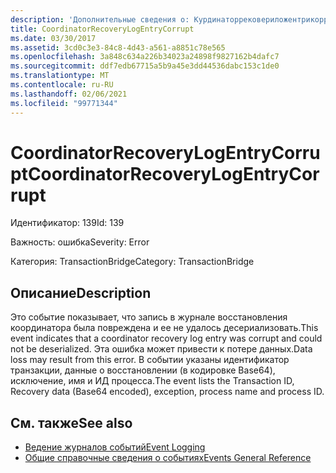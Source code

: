 ```yaml
---
description: 'Дополнительные сведения о: Курдинаторрековериложентрикоррупт'
title: CoordinatorRecoveryLogEntryCorrupt
ms.date: 03/30/2017
ms.assetid: 3cd0c3e3-84c8-4d43-a561-a8851c78e565
ms.openlocfilehash: 3a848c634a226b34023a24898f9827162b4dafc7
ms.sourcegitcommit: ddf7edb67715a5b9a45e3dd44536dabc153c1de0
ms.translationtype: MT
ms.contentlocale: ru-RU
ms.lasthandoff: 02/06/2021
ms.locfileid: "99771344"
---
```

# <a name="coordinatorrecoverylogentrycorrupt"></a><span data-ttu-id="14dfb-103">CoordinatorRecoveryLogEntryCorrupt</span><span class="sxs-lookup"><span data-stu-id="14dfb-103">CoordinatorRecoveryLogEntryCorrupt</span></span>

<span data-ttu-id="14dfb-104">Идентификатор: 139</span><span class="sxs-lookup"><span data-stu-id="14dfb-104">Id: 139</span></span>  
  
 <span data-ttu-id="14dfb-105">Важность: ошибка</span><span class="sxs-lookup"><span data-stu-id="14dfb-105">Severity: Error</span></span>  
  
 <span data-ttu-id="14dfb-106">Категория: TransactionBridge</span><span class="sxs-lookup"><span data-stu-id="14dfb-106">Category: TransactionBridge</span></span>  
  
## <a name="description"></a><span data-ttu-id="14dfb-107">Описание</span><span class="sxs-lookup"><span data-stu-id="14dfb-107">Description</span></span>  

 <span data-ttu-id="14dfb-108">Это событие показывает, что запись в журнале восстановления координатора была повреждена и ее не удалось десериализовать.</span><span class="sxs-lookup"><span data-stu-id="14dfb-108">This event indicates that a  coordinator recovery log entry was corrupt and could not be deserialized.</span></span> <span data-ttu-id="14dfb-109">Эта ошибка может привести к потере данных.</span><span class="sxs-lookup"><span data-stu-id="14dfb-109">Data loss may result from this error.</span></span> <span data-ttu-id="14dfb-110">В событии указаны идентификатор транзакции, данные о восстановлении (в кодировке Base64), исключение, имя и ИД процесса.</span><span class="sxs-lookup"><span data-stu-id="14dfb-110">The event lists the Transaction ID, Recovery data (Base64 encoded), exception, process name and process ID.</span></span>  
  
## <a name="see-also"></a><span data-ttu-id="14dfb-111">См. также</span><span class="sxs-lookup"><span data-stu-id="14dfb-111">See also</span></span>

- [<span data-ttu-id="14dfb-112">Ведение журналов событий</span><span class="sxs-lookup"><span data-stu-id="14dfb-112">Event Logging</span></span>](index.md)
- [<span data-ttu-id="14dfb-113">Общие справочные сведения о событиях</span><span class="sxs-lookup"><span data-stu-id="14dfb-113">Events General Reference</span></span>](events-general-reference.md)
